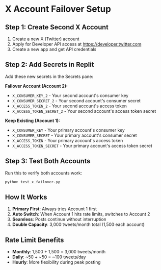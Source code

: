 
# X Account Failover Setup

## Step 1: Create Second X Account
1. Create a new X (Twitter) account
2. Apply for Developer API access at https://developer.twitter.com
3. Create a new app and get API credentials

## Step 2: Add Secrets in Replit
Add these new secrets in the Secrets pane:

**Failover Account (Account 2):**
- `X_CONSUMER_KEY_2` - Your second account's consumer key
- `X_CONSUMER_SECRET_2` - Your second account's consumer secret  
- `X_ACCESS_TOKEN_2` - Your second account's access token
- `X_ACCESS_TOKEN_SECRET_2` - Your second account's access token secret

**Keep Existing (Account 1):**
- `X_CONSUMER_KEY` - Your primary account's consumer key
- `X_CONSUMER_SECRET` - Your primary account's consumer secret
- `X_ACCESS_TOKEN` - Your primary account's access token  
- `X_ACCESS_TOKEN_SECRET` - Your primary account's access token secret

## Step 3: Test Both Accounts
Run this to verify both accounts work:
```bash
python test_x_failover.py
```

## How It Works
1. **Primary First**: Always tries Account 1 first
2. **Auto Switch**: When Account 1 hits rate limits, switches to Account 2
3. **Seamless**: Posts continue without interruption
4. **Double Capacity**: 3,000 tweets/month total (1,500 each account)

## Rate Limit Benefits
- **Monthly**: 1,500 + 1,500 = 3,000 tweets/month
- **Daily**: ~50 + ~50 = ~100 tweets/day  
- **Hourly**: More flexibility during peak posting
